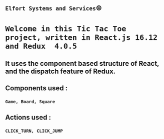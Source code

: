 ## `Elfort Systems and Services`&copy;
# `Welcome in this Tic Tac Toe project, written in React.js 16.12 and Redux  4.0.5`</br>

## It uses the component based structure of React, and the dispatch feature of Redux.  
## Components used :  
### `Game, Board, Square`
## Actions used :  
### `CLICK_TURN, CLICK_JUMP`